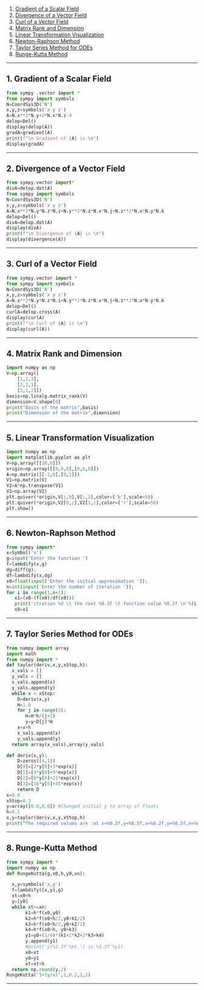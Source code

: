 
1. [Gradient of a Scalar Field](#1-gradient-of-a-scalar-field)
2. [Divergence of a Vector Field](#2-divergence-of-a-vector-field)
3. [Curl of a Vector Field](#3-curl-of-a-vector-field)
4. [Matrix Rank and Dimension](#4-matrix-rank-and-dimension)
5. [Linear Transformation Visualization](#5-linear-transformation-visualization)
6. [Newton-Raphson Method](#6-newton-raphson-method)
7. [Taylor Series Method for ODEs](#7-taylor-series-method-for-odes)
8. [Runge-Kutta Method](#8-runge-kutta-method)

---

## 1. Gradient of a Scalar Field

```python
from sympy .vector import *
from sympy import symbols
N=CoordSys3D('N')
x,y,z=symbols('x y z')
A=N.x**2*N.y+2*N.x*N.z-4
delop=Del()
display(delop(A))
gradA=gradient(A)
print(f"\n Gradient of {A} is \n")
display(gradA)
```

---

## 2. Divergence of a Vector Field

```python
from sympy.vector import*
divA=delop.dot(A)
from sympy import symbols
N=CoordSys3D('N')
x,y,z=symbols('x y z')
A=N.x**2*N.y*N.z*N.i+N.y**2*N.z*N.x*N.j+N.z**2*N.x*N.y*N.k
delop=Del()
divA=delop.dot(A)
display(divA)
print(f"\n Divergence of {A} is \n")
display(divergence(A))
```

---

## 3. Curl of a Vector Field

```python
from sympy.vector import *
from sympy import symbols
N=CoordSys3D('N')
x,y,z=symbols('x y z')
A=N.x**2*N.y*N.z*N.i+N.y**2*N.z*N.x*N.j+N.z**2*N.x*N.y*N.k
delop=Del()
curlA=delop.cross(A)
display(curlA)
print(f"\n Curl of {A} is \n")
display(curl(A))
```

---

## 4. Matrix Rank and Dimension

```python
import numpy as np
V=np.array([
    [1,2,3],
    [2,3,1],
    [3,1,2]])
basis=np.linalg.matrix_rank(V)
dimension=V.shape[0]
print("Basis of the matrix",basis)
print("Dimension of the matrix",dimension)
```

---

## 5. Linear Transformation Visualization

```python
import numpy as np
import matplotlib.pyplot as plt
V=np.array([[10,0]])
origin=np.array([[0,0,0],[0,0,0]])
A=np.matrix([[-1,0],[0,1]])
V1=np.matrix(V)
V2=A*np.transpose(V1)
V2=np.array(V2)
plt.quiver(*origin,V[:,0],V[:,1],color=['b'],scale=50)
plt.quiver(*origin,V2[0,:],V2[1,:],color=['r'],scale=50)
plt.show()
```

---

## 6. Newton-Raphson Method

```python
from sympy import*
x=Symbol('x')
g=input('Enter the function ')
f=lambdify(x,g)
dg=diff(g);
df=lambdify(x,dg)
x0=float(input('Enter the initial approximation '));
n=int(input('Enter the number of iteration '));
for i in range(1,n+1):
   x1=(x0-(f(x0)/df(x0)))
   print('itration %d \t the root %0.3f \t function value %0.3f \n'%(i,x1,f(x1)));
   x0=x1
```

---

## 7. Taylor Series Method for ODEs

```python
from numpy import array
import math
from numpy import *
def taylor(deriv,x,y,xStop,h):
  x_vals = []
  y_vals = []
  x_vals.append(x)
  y_vals.append(y)
  while x < xStop:
    D=deriv(x,y)
    H=1.0
    for j in range(3):
       H=H*h/(j+1)
       y=y+D[j]*H
    x=x+h
    x_vals.append(x)
    y_vals.append(y)
  return array(x_vals),array(y_vals)

def deriv(x,y):
    D=zeros((4,1))
    D[0]=[2*y[0]+3*exp(x)]
    D[1]=[4*y[0]+9*exp(x)]
    D[2]=[8*y[0]+21*exp(x)]
    D[3]=[16*y[0]+45*exp(x)]
    return D
x=0.0
xStop=0.3
y=array([0.0,0.0]) #Changed initial y to array of floats
h=0.1
x,y=taylor(deriv,x,y,xStop,h)
print("The required values are :at x=%0.2f,y=%0.5f,x=%0.2f,y=%0.5f,x=%0.2f,y=%0.5f,x=%0.2f,y=%0.5f" %(x[0],y[0,0],x[1],y[1,0],x[2],y[2,0],x[3],y[3,0]))
```

---

## 8. Runge-Kutta Method

```python
from sympy import *
import numpy as np
def RungeKutta(g,x0,h,y0,xn):

  x,y=symbols('x,y')
  f=lambdify([x,y],g)
  xt=x0+h
  y=[y0]
  while xt<=xn:
       k1=h*f(x0,y0)
       k2=h*f(x0+h/2,y0+k1/2)
       k3=h*f(x0+h/2,y0+k2/2)
       k4=h*f(x0+h, y0+k3)
       y1=y0+(1/6)*(k1+2*k2+2*k3+k4)
       y.append(y1)
       #print('y(%3.3f'%xt,') is %3.3f'%y1)
       x0=xt
       y0=y1
       xt=xt+h
  return np.round(y,2)
RungeKutta('1+(y/x)',1,0.2,2,2)
```

---
